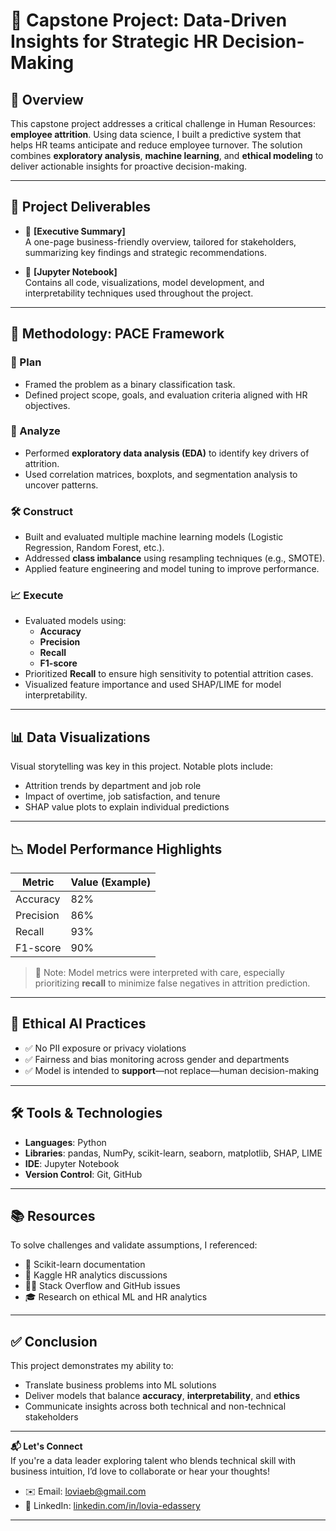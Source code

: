 # 🧠 Capstone Project: Data-Driven Insights for Strategic HR Decision-Making

## 📌 Overview

This capstone project addresses a critical challenge in Human Resources: **employee attrition**. Using data science, I built a predictive system that helps HR teams anticipate and reduce employee turnover. The solution combines **exploratory analysis**, **machine learning**, and **ethical modeling** to deliver actionable insights for proactive decision-making.

---

## 📁 Project Deliverables

- 📄 **[Executive Summary]**  
  A one-page business-friendly overview, tailored for stakeholders, summarizing key findings and strategic recommendations.

- 📓 **[Jupyter Notebook]**  
  Contains all code, visualizations, model development, and interpretability techniques used throughout the project.

---

## 🚦 Methodology: PACE Framework

### 🧭 Plan
- Framed the problem as a binary classification task.
- Defined project scope, goals, and evaluation criteria aligned with HR objectives.

### 🔎 Analyze
- Performed **exploratory data analysis (EDA)** to identify key drivers of attrition.
- Used correlation matrices, boxplots, and segmentation analysis to uncover patterns.

### 🛠️ Construct
- Built and evaluated multiple machine learning models (Logistic Regression, Random Forest, etc.).
- Addressed **class imbalance** using resampling techniques (e.g., SMOTE).
- Applied feature engineering and model tuning to improve performance.

### 📈 Execute
- Evaluated models using:
  - **Accuracy**
  - **Precision**
  - **Recall**
  - **F1-score**
- Prioritized **Recall** to ensure high sensitivity to potential attrition cases.
- Visualized feature importance and used SHAP/LIME for model interpretability.

---

## 📊 Data Visualizations

Visual storytelling was key in this project. Notable plots include:
- Attrition trends by department and job role
- Impact of overtime, job satisfaction, and tenure
- SHAP value plots to explain individual predictions

---

## 📉 Model Performance Highlights

| Metric     | Value (Example) |
|------------|-----------------|
| Accuracy   | 82%             |
| Precision  | 86%             |
| Recall     | 93%             |
| F1-score   | 90%             |

> 🚨 Note: Model metrics were interpreted with care, especially prioritizing **recall** to minimize false negatives in attrition prediction.

---

## 🧠 Ethical AI Practices

- ✅ No PII exposure or privacy violations
- ✅ Fairness and bias monitoring across gender and departments
- ✅ Model is intended to **support**—not replace—human decision-making

---

## 🛠️ Tools & Technologies

- **Languages**: Python
- **Libraries**: pandas, NumPy, scikit-learn, seaborn, matplotlib, SHAP, LIME
- **IDE**: Jupyter Notebook
- **Version Control**: Git, GitHub

---

## 📚 Resources

To solve challenges and validate assumptions, I referenced:
- 📘 Scikit-learn documentation
- 🧠 Kaggle HR analytics discussions
- 🧑‍💻 Stack Overflow and GitHub issues
- 🎓 Research on ethical ML and HR analytics

---

## ✅ Conclusion

This project demonstrates my ability to:

- Translate business problems into ML solutions
- Deliver models that balance **accuracy**, **interpretability**, and **ethics**
- Communicate insights across both technical and non-technical stakeholders

---

**📬 Let's Connect**  
If you're a data leader exploring talent who blends technical skill with business intuition, I’d love to collaborate or hear your thoughts!

- ✉️ Email: [loviaeb@gmail.com](mailto:loviaeb@gmail.com)  
- 🔗 LinkedIn: [linkedin.com/in/lovia-edassery](https://www.linkedin.com/in/lovia-edassery)
---
